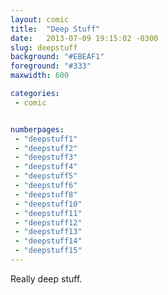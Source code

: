 ```yaml
---
layout: comic
title:  "Deep Stuff"
date:   2013-07-09 19:15:02 -0300
slug: deepstuff
background: "#EBEAF1"
foreground: "#333"
maxwidth: 600

categories:
 - comic


numberpages:
 - "deepstuff1"
 - "deepstuff2"
 - "deepstuff3"
 - "deepstuff4"
 - "deepstuff5"
 - "deepstuff6"
 - "deepstuff8"
 - "deepstuff10"
 - "deepstuff11"
 - "deepstuff12"
 - "deepstuff13"
 - "deepstuff14"
 - "deepstuff15"
---
```


Really deep stuff.